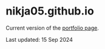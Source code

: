 # nikja05.github.io
Current version of the [portfolio page](https://nikja05.github.io).

Last updated: 15 Sep 2024
